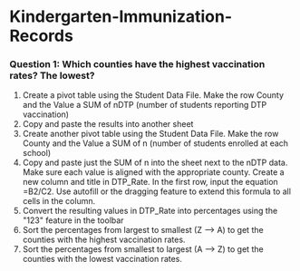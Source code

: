 # Kindergarten-Immunization-Records

### Question 1: Which counties have the highest vaccination rates? The lowest?
1. Create a pivot table using the Student Data File. Make the row County and the Value a SUM of nDTP (number of students reporting DTP vaccination)
2. Copy and paste the results into another sheet
3. Create another pivot table using the Student Data File. Make the row County and the Value a SUM of n (number of students enrolled at each school)
4. Copy and paste just the SUM of n into the sheet next to the nDTP data. Make sure each value is aligned with the appropriate county. Create a new column and title in DTP_Rate. In the first row, input the equation =B2/C2. Use autofill or the dragging feature to extend this formula to all cells in the column.
5. Convert the resulting values in DTP_Rate into percentages using the "123" feature in the toolbar
6. Sort the percentages from largest to smallest (Z --> A) to get the counties with the highest vaccination rates.
7. Sort the percentages from smallest to largest (A --> Z) to get the counties with the lowest vaccination rates. 
